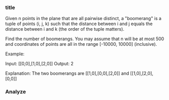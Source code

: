 ### title

Given n points in the plane that are all pairwise distinct, a "boomerang" is a tuple of points (i, j, k) such that the distance between i and j equals the distance between i and k (the order of the tuple matters).

Find the number of boomerangs. You may assume that n will be at most 500 and coordinates of points are all in the range [-10000, 10000] (inclusive).

Example:

Input: [[0,0],[1,0],[2,0]]
Output: 2

Explanation:
The two boomerangs are [[1,0],[0,0],[2,0]] and [[1,0],[2,0],[0,0]]

### Analyze